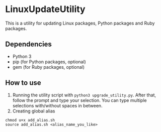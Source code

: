 # LinuxUpdateUtility
This is a utility for updating Linux packages, Python packages and Ruby packages.
## Dependencies
- Python 3
- pip (for Python packages, optional)
- gem (for Ruby packages, optional)
## How to use
1. Running the utility script with `python3 upgrade_utility.py`. After that, follow the prompt and type your selection. You can type multiple selections with/without spaces in between.
2. Creating global alias
```
chmod u+x add_alias.sh
source add_alias.sh <alias_name_you_like>
```
